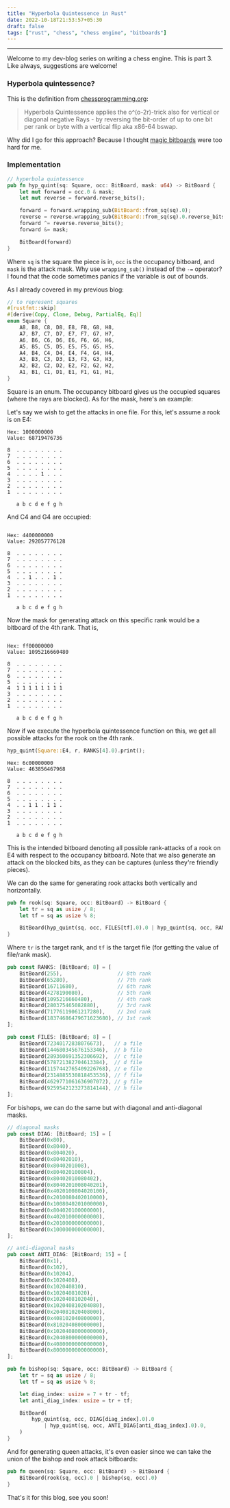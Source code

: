 ```yaml
---
title: "Hyperbola Quintessence in Rust"
date: 2022-10-18T21:53:57+05:30
draft: false
tags: ["rust", "chess", "chess engine", "bitboards"]
---
```


---

Welcome to my dev-blog series on writing a chess engine. This is part 3. Like always, suggestions are welcome!

### Hyperbola quintessence?

This is the definition from [chessprogramming.org](https://www.chessprogramming.org/Hyperbola_Quintessence):

> Hyperbola Quintessence applies the o^(o-2r)-trick also for vertical or diagonal negative Rays - by reversing the bit-order
 of up to one bit per rank or byte with a vertical flip aka x86-64 bswap.

Why did I go for this approach? Because I thought [magic bitboards](https://www.chessprogramming.org/Magic_Bitboards) were too
hard for me.

### Implementation

```rust
// hyperbola quintessence
pub fn hyp_quint(sq: Square, occ: BitBoard, mask: u64) -> BitBoard {
    let mut forward = occ.0 & mask;
    let mut reverse = forward.reverse_bits();

    forward = forward.wrapping_sub(BitBoard::from_sq(sq).0);
    reverse = reverse.wrapping_sub(BitBoard::from_sq(sq).0.reverse_bits());
    forward ^= reverse.reverse_bits();
    forward &= mask;

    BitBoard(forward)
}
```
Where `sq` is the square the piece is in, `occ` is the occupancy bitboard, and `mask` is the attack mask. Why use `wrapping_sub()`
instead of the `-=` operator? I found that the code sometimes panics if the variable is out of bounds.

As I already covered in my previous blog:

```rust
// to represent squares
#[rustfmt::skip]
#[derive(Copy, Clone, Debug, PartialEq, Eq)]
enum Square {
    A8, B8, C8, D8, E8, F8, G8, H8,
    A7, B7, C7, D7, E7, F7, G7, H7,
    A6, B6, C6, D6, E6, F6, G6, H6,
    A5, B5, C5, D5, E5, F5, G5, H5,
    A4, B4, C4, D4, E4, F4, G4, H4,
    A3, B3, C3, D3, E3, F3, G3, H3,
    A2, B2, C2, D2, E2, F2, G2, H2,
    A1, B1, C1, D1, E1, F1, G1, H1,
}
```

Square is an enum. The occupancy bitboard gives us the occupied squares (where the rays are blocked). As for the mask, here's an
example:

Let's say we wish to get the attacks in one file. For this, let's assume a rook is on E4:

```
Hex: 1000000000
Value: 68719476736

8  . . . . . . . . 
7  . . . . . . . . 
6  . . . . . . . . 
5  . . . . . . . . 
4  . . . . 1 . . . 
3  . . . . . . . . 
2  . . . . . . . . 
1  . . . . . . . . 

   a b c d e f g h
```

And C4 and G4 are occupied:

```

Hex: 4400000000
Value: 292057776128

8  . . . . . . . . 
7  . . . . . . . . 
6  . . . . . . . . 
5  . . . . . . . . 
4  . . 1 . . . 1 . 
3  . . . . . . . . 
2  . . . . . . . . 
1  . . . . . . . . 

   a b c d e f g h
```

Now the mask for generating attack on this specific rank would be a bitboard of the 4th rank. That is,

```

Hex: ff00000000
Value: 1095216660480

8  . . . . . . . . 
7  . . . . . . . . 
6  . . . . . . . . 
5  . . . . . . . . 
4  1 1 1 1 1 1 1 1 
3  . . . . . . . . 
2  . . . . . . . . 
1  . . . . . . . . 

   a b c d e f g h
```

Now if we execute the hyperbola quintessence function on this, we get all possible attacks for the rook on the 4th rank.

```rust
hyp_quint(Square::E4, r, RANKS[4].0).print();
```

```
Hex: 6c00000000
Value: 463856467968

8  . . . . . . . . 
7  . . . . . . . . 
6  . . . . . . . . 
5  . . . . . . . . 
4  . . 1 1 . 1 1 . 
3  . . . . . . . . 
2  . . . . . . . . 
1  . . . . . . . . 

   a b c d e f g h
```

This is the intended bitboard denoting all possible rank-attacks of a rook on E4 with respect to the occupancy bitboard. Note
that we also generate an attack on the blocked bits, as they can be captures (unless they're friendly pieces).

We can do the same for generating rook attacks both vertically and horizontally.

```rust
pub fn rook(sq: Square, occ: BitBoard) -> BitBoard {
    let tr = sq as usize / 8;
    let tf = sq as usize % 8;

    BitBoard(hyp_quint(sq, occ, FILES[tf].0).0 | hyp_quint(sq, occ, RANKS[tr].0).0)
}
```

Where `tr` is the target rank, and `tf` is the target file (for getting the value of file/rank mask).

```rust
pub const RANKS: [BitBoard; 8] = [
    BitBoard(255),                  // 8th rank
    BitBoard(65280),                // 7th rank
    BitBoard(16711680),             // 6th rank
    BitBoard(4278190080),           // 5th rank
    BitBoard(1095216660480),        // 4th rank
    BitBoard(280375465082880),      // 3rd rank
    BitBoard(71776119061217280),    // 2nd rank
    BitBoard(18374686479671623680), // 1st rank
];

pub const FILES: [BitBoard; 8] = [
    BitBoard(72340172838076673),   // a file
    BitBoard(144680345676153346),  // b file
    BitBoard(289360691352306692),  // c file
    BitBoard(578721382704613384),  // d file
    BitBoard(1157442765409226768), // e file
    BitBoard(2314885530818453536), // f file
    BitBoard(4629771061636907072), // g file
    BitBoard(9259542123273814144), // h file
];
```

For bishops, we can do the same but with diagonal and anti-diagonal masks.

```rust
// diagonal masks
pub const DIAG: [BitBoard; 15] = [
    BitBoard(0x80),
    BitBoard(0x8040),
    BitBoard(0x804020),
    BitBoard(0x80402010),
    BitBoard(0x8040201008),
    BitBoard(0x804020100804),
    BitBoard(0x80402010080402),
    BitBoard(0x8040201008040201),
    BitBoard(0x4020100804020100),
    BitBoard(0x2010080402010000),
    BitBoard(0x1008040201000000),
    BitBoard(0x804020100000000),
    BitBoard(0x402010000000000),
    BitBoard(0x201000000000000),
    BitBoard(0x100000000000000),
];

// anti-diagonal masks
pub const ANTI_DIAG: [BitBoard; 15] = [
    BitBoard(0x1),
    BitBoard(0x102),
    BitBoard(0x10204),
    BitBoard(0x1020408),
    BitBoard(0x102040810),
    BitBoard(0x10204081020),
    BitBoard(0x1020408102040),
    BitBoard(0x102040810204080),
    BitBoard(0x204081020408000),
    BitBoard(0x408102040800000),
    BitBoard(0x810204080000000),
    BitBoard(0x1020408000000000),
    BitBoard(0x2040800000000000),
    BitBoard(0x4080000000000000),
    BitBoard(0x8000000000000000),
];
```

```rust
pub fn bishop(sq: Square, occ: BitBoard) -> BitBoard {
    let tr = sq as usize / 8;
    let tf = sq as usize % 8;

    let diag_index: usize = 7 + tr - tf;
    let anti_diag_index: usize = tr + tf;

    BitBoard(
        hyp_quint(sq, occ, DIAG[diag_index].0).0
            | hyp_quint(sq, occ, ANTI_DIAG[anti_diag_index].0).0,
    )
}
```

And for generating queen attacks, it's even easier since we can take the union of the bishop and rook attack bitboards:

```rust
pub fn queen(sq: Square, occ: BitBoard) -> BitBoard {
    BitBoard(rook(sq, occ).0 | bishop(sq, occ).0)
}
```

That's it for this blog, see you soon!
